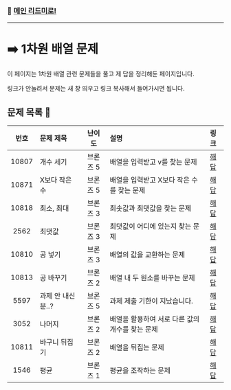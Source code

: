 ### 🚀 [메인 리드미로!](../../README.md)

---

# ➡️ 1차원 배열 문제 

이 페이지는 1차원 배열 관련 문제들을 풀고 제 답을 정리해둔 페이지입니다.

링크가 안눌려서 문제는 새 창 띄우고 링크 복사해서 들어가시면 됩니다.

##  문제 목록 📝

 번호  | 문제 제목                  | 난이도    | 설명 | 링크                            |
|:-----:|:---------------------------|:---------:|:--------------------------------|:-----------------------------|
| 10807 | 개수 세기                  | 브론즈 5  |배열을 입력받고 v를 찾는 문제| [해답](./Problem10807.cpp) |
| 10871 | X보다 작은 수              | 브론즈 5  |배열을 입력받고 X보다 작은 수를 찾는 문제| [해답](https://www.acmicpc.net/problem/10871) |
| 10818 | 최소, 최대                 | 브론즈 3  |최솟값과 최댓값을 찾는 문제| [해답](https://www.acmicpc.net/problem/10818) |
| 2562  | 최댓값                     | 브론즈 3  |최댓값이 어디에 있는지 찾는 문제| [해답](https://www.acmicpc.net/problem/2562) |
| 10810 | 공 넣기                    | 브론즈 3  |배열의 값을 교환하는 문제| [해답](https://www.acmicpc.net/problem/10810) |
| 10813 | 공 바꾸기                  | 브론즈 2  |배열 내 두 원소를 바꾸는 문제| [해답](https://www.acmicpc.net/problem/10813) |
| 5597  | 과제 안 내신 분..?         | 브론즈 5  |과제 제출 기한이 지났습니다.| [해답](https://www.acmicpc.net/problem/5597) |
| 3052  | 나머지                     | 브론즈 2  |배열을 활용하여 서로 다른 값의 개수를 찾는 문제| [해답](https://www.acmicpc.net/problem/3052) |
| 10811 | 바구니 뒤집기              | 브론즈 2  |배열을 뒤집는 문제| [해답](https://www.acmicpc.net/problem/10811) |
| 1546  | 평균                      | 브론즈 1  |평균을 조작하는 문제| [해답](https://www.acmicpc.net/problem/1546) |
